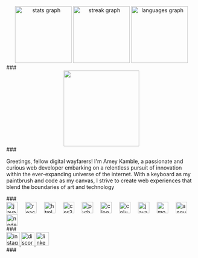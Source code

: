 <div align="center"> <img src="https://github-readme-stats.vercel.app/api?username=ameykamble14&hide_title=false&hide_rank=false&show_icons=true&include_all_commits=true&count_private=true&disable_animations=false&theme=dracula&locale=en&hide_border=false" height="150" alt="stats graph" /> <img src="https://streak-stats.demolab.com?user=ameykamble14&locale=en&mode=daily&theme=dracula&hide_border=false&border_radius=5" height="150" alt="streak graph" /> <img src="https://github-readme-stats.vercel.app/api/top-langs?username=ameykamble14&locale=en&hide_title=false&layout=compact&card_width=320&langs_count=5&theme=dracula&hide_border=false" height="150" alt="languages graph" /></div>###<div align="center"> <img height="200" src="https://imgur.com/gallery/d1Z8Xe9" /></div>###<p align="left">Greetings, fellow digital wayfarers! I'm Amey Kamble, a passionate and curious web developer embarking on a relentless pursuit of innovation within the ever-expanding universe of the internet. With a keyboard as my paintbrush and code as my canvas, I strive to create web experiences that blend the boundaries of art and technology</p>###<br clear="both"><div align="left"> <img src="https://cdn.jsdelivr.net/gh/devicons/devicon/icons/javascript/javascript-original.svg" height="30" alt="javascript logo" /> <img width="12" /> <img src="https://cdn.jsdelivr.net/gh/devicons/devicon/icons/react/react-original.svg" height="30" alt="react logo" /> <img width="12" /> <img src="https://cdn.jsdelivr.net/gh/devicons/devicon/icons/html5/html5-original.svg" height="30" alt="html5 logo" /> <img width="12" /> <img src="https://cdn.jsdelivr.net/gh/devicons/devicon/icons/css3/css3-original.svg" height="30" alt="css3 logo" /> <img width="12" /> <img src="https://cdn.jsdelivr.net/gh/devicons/devicon/icons/python/python-original.svg" height="30" alt="python logo" /> <img width="12" /> <img src="https://cdn.jsdelivr.net/gh/devicons/devicon/icons/c/c-original.svg" height="30" alt="c logo" /> <img width="12" /> <img src="https://cdn.jsdelivr.net/gh/devicons/devicon/icons/cplusplus/cplusplus-original.svg" height="30" alt="cplusplus logo" /> <img width="12" /> <img src="https://cdn.jsdelivr.net/gh/devicons/devicon/icons/java/java-original.svg" height="30" alt="java logo" /> <img width="12" /> <img src="https://cdn.jsdelivr.net/gh/devicons/devicon/icons/mongodb/mongodb-original.svg" height="30" alt="mongodb logo" /> <img width="12" /> <img src="https://cdn.jsdelivr.net/gh/devicons/devicon/icons/angularjs/angularjs-original.svg" height="30" alt="angularjs logo" /> <img width="12" /> <img src="https://cdn.jsdelivr.net/gh/devicons/devicon/icons/nodejs/nodejs-original.svg" height="30" alt="nodejs logo" /></div>###<div align="left"> <a href="https://www.instagram.com/amey_kamble_014/" target="_blank"> <img src="https://img.shields.io/static/v1?message=Instagram&logo=instagram&label=&color=E4405F&logoColor=white&labelColor=&style=for-the-badge" height="35" alt="instagram logo" /> </a> <a href="http://discordapp.com/users/951197733404938400" target="_blank"> <img src="https://img.shields.io/static/v1?message=Discord&logo=discord&label=&color=7289DA&logoColor=white&labelColor=&style=for-the-badge" height="35" alt="discord logo" /> </a> <a href="https://www.linkedin.com/in/ameykamble/" target="_blank"> <img src="https://img.shields.io/static/v1?message=LinkedIn&logo=linkedin&label=&color=0077B5&logoColor=white&labelColor=&style=for-the-badge" height="35" alt="linkedin logo" /> </a></div>###
